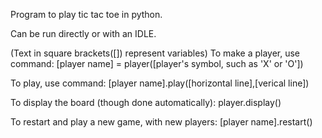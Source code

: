 Program to play tic tac toe in python. 

Can be run directly or with an IDLE.

(Text in square brackets([]) represent variables)
To make a player, use command:
[player name] = player([player's symbol, such as 'X' or 'O'])

To play, use command:
[player name].play([horizontal line],[verical line])

To display the board (though done automatically):
player.display()

To restart and play a new game, with new players:
[player name].restart()

